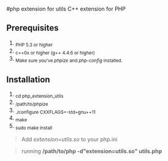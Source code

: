 #php extension for utils
C++ extension for PHP 

## Prerequisites
  1. <sub>PHP 5.3 or higher</sub>
  2. <sub>c++0x or higher (g++ 4.4.6 or higher)</sub>
  3. <sub>Make sure you've *phpize* and *php-config* installed.</sub>

## Installation
  1. <sub>cd php_extension_utils</sub>
  2. <sub>/path/to/phpize</sub>
  3. <sub>./configure CXXFLAGS=-std=gnu++11</sub>
  4. <sub>make</sub>
  5. <sub>sudo make install</sub>

> Add *extension=utils.so* to your php.ini

>  running  **/path/to/php -d"extension=utils.so" utils.php**

